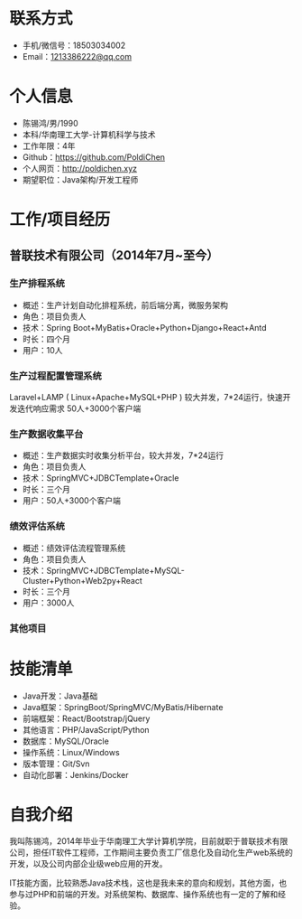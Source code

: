 
# 联系方式
- 手机/微信号：18503034002
- Email：1213386222@qq.com

# 个人信息
- 陈锡鸿/男/1990
- 本科/华南理工大学-计算机科学与技术
- 工作年限：4年
- Github：https://github.com/PoldiChen
- 个人网页：http://poldichen.xyz
- 期望职位：Java架构/开发工程师

# 工作/项目经历
## 普联技术有限公司（2014年7月~至今）

### 生产排程系统
- 概述：生产计划自动化排程系统，前后端分离，微服务架构
- 角色：项目负责人
- 技术：Spring Boot+MyBatis+Oracle+Python+Django+React+Antd
- 时长：四个月
- 用户：10人

### 生产过程配置管理系统
Laravel+LAMP ( Linux+Apache+MySQL+PHP )
较大并发，7*24运行，快速开发迭代响应需求
50人+3000个客户端

### 生产数据收集平台
- 概述：生产数据实时收集分析平台，较大并发，7*24运行
- 角色：项目负责人
- 技术：SpringMVC+JDBCTemplate+Oracle
- 时长：三个月
- 用户：50人+3000个客户端

### 绩效评估系统
- 概述：绩效评估流程管理系统
- 角色：项目负责人
- 技术：SpringMVC+JDBCTemplate+MySQL-Cluster+Python+Web2py+React
- 时长：三个月
- 用户：3000人

### 其他项目

# 技能清单
- Java开发：Java基础
- Java框架：SpringBoot/SpringMVC/MyBatis/Hibernate
- 前端框架：React/Bootstrap/jQuery
- 其他语言：PHP/JavaScript/Python
- 数据库：MySQL/Oracle
- 操作系统：Linux/Windows
- 版本管理：Git/Svn
- 自动化部署：Jenkins/Docker

# 自我介绍
我叫陈锡鸿，2014年毕业于华南理工大学计算机学院，目前就职于普联技术有限公司，担任IT软件工程师，工作期间主要负责工厂信息化及自动化生产web系统的开发，以及公司内部企业级web应用的开发。

IT技能方面，比较熟悉Java技术栈，这也是我未来的意向和规划，其他方面，也参与过PHP和前端的开发。对系统架构、数据库、操作系统也有一定的了解和经验。
